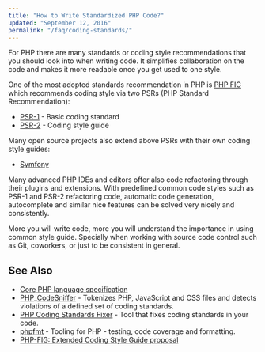 ```yaml
---
title: "How to Write Standardized PHP Code?"
updated: "September 12, 2016"
permalink: "/faq/coding-standards/"
---
```


For PHP there are many standards or coding style recommendations that you should
look into when writing code. It simplifies collaboration on the code and makes
it more readable once you get used to one style.

One of the most adopted standards recommendation in PHP is [PHP FIG](http://php.fig.org)
which recommends coding style via two PSRs (PHP Standard Recommendation):

* [PSR-1](http://www.php-fig.org/psr/psr-1/) - Basic coding standard
* [PSR-2](http://www.php-fig.org/psr/psr-2/) - Coding style guide

Many open source projects also extend above PSRs with their own coding style guides:

* [Symfony](http://symfony.com/doc/current/contributing/code/standards.html)

Many advanced PHP IDEs and editors offer also code refactoring through their
plugins and extensions. With predefined common code styles such as PSR-1 and PSR-2
refactoring code, automatic code generation, autocomplete and similar nice features
can be solved very nicely and consistently.

More you will write code, more you will understand the importance in using common
style guide. Specially when working with source code control such as Git, coworkers,
or just to be consistent in general.

## See Also

* [Core PHP language specification](https://github.com/php/php-langspec)
* [PHP_CodeSniffer](https://github.com/squizlabs/PHP_CodeSniffer) - Tokenizes PHP,
  JavaScript and CSS files and detects violations of a defined set of coding
  standards.
* [PHP Coding Standards Fixer](https://github.com/FriendsOfPHP/PHP-CS-Fixer) - Tool
  that fixes coding standards in your code.
* [phpfmt](https://github.com/phpfmt/fmt) - Tooling for PHP - testing, code
  coverage and formatting.
* [PHP-FIG: Extended Coding Style Guide proposal](https://github.com/php-fig/fig-standards/blob/master/proposed/extended-coding-style-guide.md)
